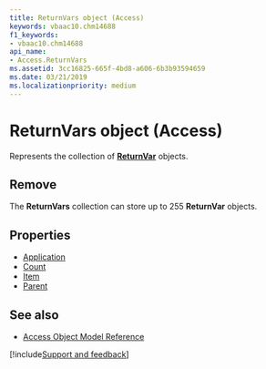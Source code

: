 ```yaml
---
title: ReturnVars object (Access)
keywords: vbaac10.chm14688
f1_keywords:
- vbaac10.chm14688
api_name:
- Access.ReturnVars
ms.assetid: 3cc16825-665f-4bd8-a606-6b3b93594659
ms.date: 03/21/2019
ms.localizationpriority: medium
---
```



# ReturnVars object (Access)

Represents the collection of **[ReturnVar](Access.ReturnVar.md)** objects.


## Remove

The **ReturnVars** collection can store up to 255 **ReturnVar** objects.

## Properties

- [Application](Access.ReturnVars.Application.md)
- [Count](Access.ReturnVars.Count.md)
- [Item](Access.ReturnVars.Item.md)
- [Parent](Access.ReturnVars.Parent.md)

## See also

- [Access Object Model Reference](overview/Access/object-model.md)


[!include[Support and feedback](~/includes/feedback-boilerplate.md)]